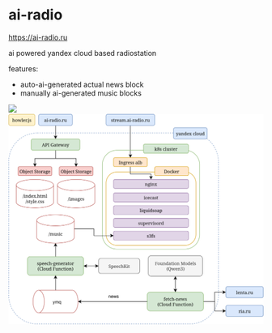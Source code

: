 # ai-radio

https://ai-radio.ru

ai powered yandex cloud based radiostation

features:
- auto-ai-generated actual news block
- manually ai-generated music blocks

![](./controllers_brief.svg)
<img src="./docs/ai-radio.drawio.svg#2">
